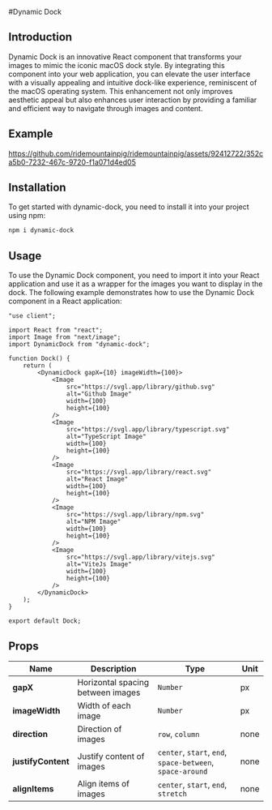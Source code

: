 #Dynamic Dock

## Introduction

Dynamic Dock is an innovative React component that transforms your images to mimic the iconic macOS dock style. By integrating this component into your web application, you can elevate the user interface with a visually appealing and intuitive dock-like experience, reminiscent of the macOS operating system. This enhancement not only improves aesthetic appeal but also enhances user interaction by providing a familiar and efficient way to navigate through images and content.

## Example

https://github.com/ridemountainpig/ridemountainpig/assets/92412722/352ca5b0-7232-467c-9720-f1a071d4ed05

## Installation

To get started with dynamic-dock, you need to install it into your project using npm:

```bash
npm i dynamic-dock
```

## Usage

To use the Dynamic Dock component, you need to import it into your React application and use it as a wrapper for the images you want to display in the dock. The following example demonstrates how to use the Dynamic Dock component in a React application:

```tsx
"use client";

import React from "react";
import Image from "next/image";
import DynamicDock from "dynamic-dock";

function Dock() {
    return (
        <DynamicDock gapX={10} imageWidth={100}>
            <Image
                src="https://svgl.app/library/github.svg"
                alt="Github Image"
                width={100}
                height={100}
            />
            <Image
                src="https://svgl.app/library/typescript.svg"
                alt="TypeScript Image"
                width={100}
                height={100}
            />
            <Image
                src="https://svgl.app/library/react.svg"
                alt="React Image"
                width={100}
                height={100}
            />
            <Image
                src="https://svgl.app/library/npm.svg"
                alt="NPM Image"
                width={100}
                height={100}
            />
            <Image
                src="https://svgl.app/library/vitejs.svg"
                alt="ViteJs Image"
                width={100}
                height={100}
            />
        </DynamicDock>
    );
}

export default Dock;
```

## Props

| Name               | Description                       | Type                                                      | Unit |
| ------------------ | --------------------------------- | --------------------------------------------------------- | ---- |
| **gapX**           | Horizontal spacing between images | `Number`                                                  | px   |
| **imageWidth**     | Width of each image               | `Number`                                                  | px   |
| **direction**      | Direction of images               | `row`, `column`                                           | none |
| **justifyContent** | Justify content of images         | `center`, `start`, `end`, `space-between`, `space-around` | none |
| **alignItems**     | Align items of images             | `center`, `start`, `end`, `stretch`                       | none |
